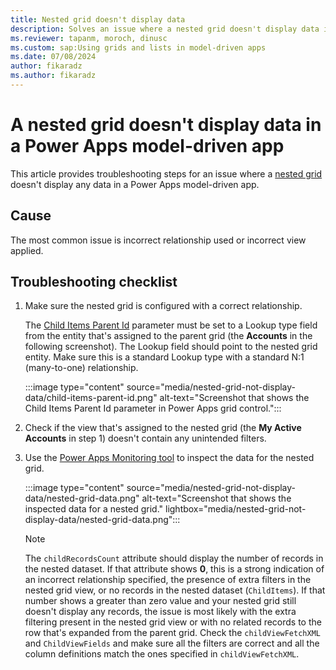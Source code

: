```yaml
---
title: Nested grid doesn't display data
description: Solves an issue where a nested grid doesn't display data in a Power Apps model-driven app.
ms.reviewer: tapanm, moroch, dinusc
ms.custom: sap:Using grids and lists in model-driven apps
ms.date: 07/08/2024
author: fikaradz
ms.author: fikaradz
---
```

# A nested grid doesn't display data in a Power Apps model-driven app

This article provides troubleshooting steps for an issue where a [nested grid](/power-apps/maker/model-driven-apps/the-power-apps-grid-control) doesn't display any data in a Power Apps model-driven app.

## Cause

The most common issue is incorrect relationship used or incorrect view applied.

## Troubleshooting checklist

1. Make sure the nested grid is configured with a correct relationship.

   The [Child Items Parent Id](/power-apps/maker/model-driven-apps/the-power-apps-grid-control#configure-the-power-apps-grid-control) parameter must be set to a Lookup type field from the entity that's assigned to the parent grid (the **Accounts** in the following screenshot). The Lookup field should point to the nested grid entity. Make sure this is a standard Lookup type with a standard N:1 (many-to-one) relationship.

   :::image type="content" source="media/nested-grid-not-display-data/child-items-parent-id.png" alt-text="Screenshot that shows the Child Items Parent Id parameter in Power Apps grid control.":::

2. Check if the view that's assigned to the nested grid (the **My Active Accounts** in step 1) doesn't contain any unintended filters.

3. Use the [Power Apps Monitoring tool](/power-apps/maker/monitor-overview) to inspect the data for the nested grid.

   :::image type="content" source="media/nested-grid-not-display-data/nested-grid-data.png" alt-text="Screenshot that shows the inspected data for a nested grid." lightbox="media/nested-grid-not-display-data/nested-grid-data.png":::

   > [!NOTE]
   > The `childRecordsCount` attribute should display the number of records in the nested dataset. If that attribute shows **0**, this is a strong indication of an incorrect relationship specified, the presence of extra filters in the nested grid view, or no records in the nested dataset (`ChildItems`). If that number shows a greater than zero value and your nested grid still doesn't display any records, the issue is most likely with the extra filtering present in the nested grid view or with no related records to the row that's expanded from the parent grid. Check the `childViewFetchXML` and `ChildViewFields` and make sure all the filters are correct and all the column definitions match the ones specified in `childViewFetchXML`.
